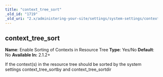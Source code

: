```yaml
---
title: "context_tree_sort"
_old_id: "1719"
_old_uri: "2.x/administering-your-site/settings/system-settings/context_tree_default_sort"
---
```


## context\_tree\_sort

 **Name**: Enable Sorting of Contexts in Resource Tree
**Type**: Yes/No
**Default**: No
**Available In:** 2.1.2+

 If the context(s) in the resource tree should be sorted by the system settings context\_tree\_sortby and context\_tree\_sortdir
